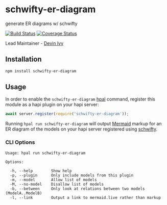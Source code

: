 # schwifty-er-diagram
generate ER diagrams w/ schwifty

[![Build Status](https://travis-ci.org/devinivy/schwifty-er-diagram.svg?branch=master)](https://travis-ci.org/devinivy/schwifty-er-diagram) [![Coverage Status](https://coveralls.io/repos/devinivy/schwifty-er-diagram/badge.svg?branch=master&service=github)](https://coveralls.io/github/devinivy/schwifty-er-diagram?branch=master)

Lead Maintainer - [Devin Ivy](https://github.com/devinivy)

## Installation
```sh
npm install schwifty-er-diagram
```

## Usage

In order to enable the `schwifty-er-diagram` [hpal](https://github.com/hapipal/hpal) command, register this module as a hapi plugin on your hapi server:

```js
await server.register(require('schwifty-er-diagram'));
```

Running `hpal run schwifty-er-diagram` will output [Mermaid](https://mermaid-js.github.io/mermaid/#/) markup for an ER diagram of the models on your hapi server registered using [schwifty](https://github.com/hapipal/schwifty).

### CLI Options
```
Usage: hpal run schwifty-er-diagram

Options:

  -h, --help        Show help
  -p, --plugin      Only include models from this plugin
  -m, --model       Allow list of models
  -M, --no-model    Disallow list of models
  -b, --between     Only look at relations between two models (ModelA..ModelB)
  -l, --link        Output a link to mermaid.live rather than markup
```
